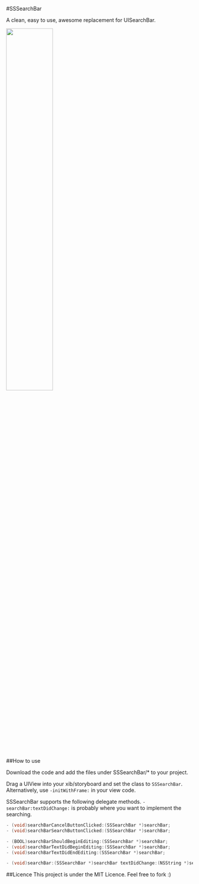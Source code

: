 #SSSearchBar

A clean, easy to use, awesome replacement for UISearchBar.

<img src="https://dl.dropboxusercontent.com/u/26632507/git/SSSearchBar-Image.png" width="50%" height="50%"/>

##How to use

Download the code and add the files under SSSearchBar/* to your project.

Drag a UIView into your xib/storyboard and set the class to `SSSearchBar`. Alternatively, use `-initWithFrame:` in your view code.

SSSearchBar supports the following delegate methods. `-searchBar:textDidChange:` is probably where you want to implement the searching.

````Objective-C
- (void)searchBarCancelButtonClicked:(SSSearchBar *)searchBar;
- (void)searchBarSearchButtonClicked:(SSSearchBar *)searchBar;

- (BOOL)searchBarShouldBeginEditing:(SSSearchBar *)searchBar;
- (void)searchBarTextDidBeginEditing:(SSSearchBar *)searchBar;
- (void)searchBarTextDidEndEditing:(SSSearchBar *)searchBar;

- (void)searchBar:(SSSearchBar *)searchBar textDidChange:(NSString *)searchText;

````


##Licence 
This project is under the MIT Licence.
Feel free to fork :)

